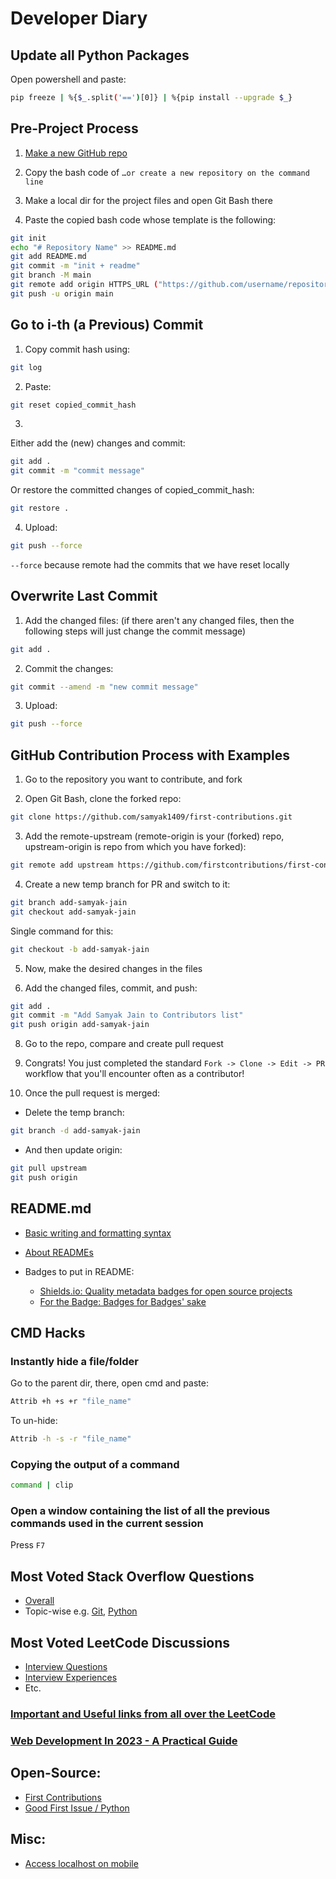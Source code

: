 # Developer Diary


## Update all Python Packages

Open powershell and paste:
```bash
pip freeze | %{$_.split('==')[0]} | %{pip install --upgrade $_}
```


## Pre-Project Process

1) [Make a new GitHub repo](https://github.com/new)

2) Copy the bash code of `…or create a new repository on the command line`

3) Make a local dir for the project files and open Git Bash there

4) Paste the copied bash code whose template is the following:
```bash
git init
echo "# Repository Name" >> README.md
git add README.md
git commit -m "init + readme"
git branch -M main
git remote add origin HTTPS_URL ("https://github.com/username/repository-name.git")
git push -u origin main
```


## Go to i-th (a Previous) Commit

1) Copy commit hash using:
```bash
git log
```

2) Paste:
```bash
git reset copied_commit_hash
```

3) 
Either add the (new) changes and commit:
```bash
git add .
git commit -m "commit message"
```
Or restore the committed changes of copied_commit_hash:
```bash
git restore .
```

4) Upload:
```bash
git push --force
```
`--force` because remote had the commits that we have reset locally


## Overwrite Last Commit

1) Add the changed files: (if there aren't any changed files, then the following steps will just change the commit message)
```bash
git add .
```

2) Commit the changes:
```bash
git commit --amend -m "new commit message"
```

3) Upload:
```bash
git push --force
```


## GitHub Contribution Process with Examples

1) Go to the repository you want to contribute, and fork

2) Open Git Bash, clone the forked repo:
```bash
git clone https://github.com/samyak1409/first-contributions.git
```

3) Add the remote-upstream (remote-origin is your (forked) repo, upstream-origin is repo from which you have forked):
```bash
git remote add upstream https://github.com/firstcontributions/first-contributions.git
```

4) Create a new temp branch for PR and switch to it:
```bash
git branch add-samyak-jain
git checkout add-samyak-jain
```
Single command for this: 
```bash
git checkout -b add-samyak-jain
```

5) Now, make the desired changes in the files

6) Add the changed files, commit, and push:
```bash
git add .
git commit -m "Add Samyak Jain to Contributors list"
git push origin add-samyak-jain
```

8) Go to the repo, compare and create pull request

9) Congrats! You just completed the standard `Fork -> Clone -> Edit -> PR` workflow that you'll encounter often as a contributor!

10) Once the pull request is merged:
- Delete the temp branch:
```bash
git branch -d add-samyak-jain
```
- And then update origin:
```bash
git pull upstream
git push origin
```


## README.md

- [Basic writing and formatting syntax](https://docs.github.com/en/github/writing-on-github/getting-started-with-writing-and-formatting-on-github/basic-writing-and-formatting-syntax)

- [About READMEs](https://docs.github.com/en/github/creating-cloning-and-archiving-repositories/creating-a-repository-on-github/about-readmes)

- Badges to put in README:
    - [Shields.io: Quality metadata badges for open source projects](https://shields.io)
    - [For the Badge: Badges for Badges' sake](https://forthebadge.com)


## CMD Hacks

### Instantly hide a file/folder

Go to the parent dir, there, open cmd and paste:
```bash
Attrib +h +s +r "file_name"
```

To un-hide:
```bash
Attrib -h -s -r "file_name"
```

### Copying the output of a command

```bash
command | clip
```

### Open a window containing the list of all the previous commands used in the current session

Press `F7`


## Most Voted Stack Overflow Questions

- [Overall](https://stackoverflow.com/questions?tab=Votes)
- Topic-wise e.g. [Git](https://stackoverflow.com/questions/tagged/git?sort=MostVotes), [Python](https://stackoverflow.com/questions/tagged/python?sort=MostVotes)


## Most Voted LeetCode Discussions

- [Interview Questions](https://leetcode.com/discuss/interview-question?orderBy=most_votes)
- [Interview Experiences](https://leetcode.com/discuss/interview-experience?orderBy=most_votes)
- Etc.

### [Important and Useful links from all over the LeetCode](https://leetcode.com/discuss/general-discussion/665604/Important-and-Useful-links-from-all-over-the-LeetCode)

### [Web Development In 2023 - A Practical Guide](https://youtu.be/u72H_zZzkcw)


## Open-Source:

- [First Contributions](https://firstcontributions.github.io/#project-list)
- [Good First Issue / Python](https://goodfirstissue.dev/language/python)


## Misc:

- [Access localhost on mobile](https://www.linkedin.com/posts/sohail-js_javascriptwithsohailtips-ugcPost-7049115341955731456-ysUD)
